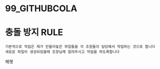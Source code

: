 # 99_GITHUBCOLA

# 충돌 방지 RULE
```
기본적으로 작업은 제가 만들어놓은 파일들을 각 조원들이 담당해서 작업하는 것으로 합니다
새로운 파일이 생성되었을때 조장님께 알려주시고 작업을 하도록합니다
```

헤헷


